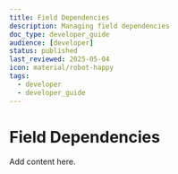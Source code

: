 ```yaml
---
title: Field Dependencies
description: Managing field dependencies
doc_type: developer_guide
audience: [developer]
status: published
last_reviewed: 2025-05-04
icon: material/robot-happy  
tags:
  - developer
  - developer_guide
---
```


# Field Dependencies

Add content here.
